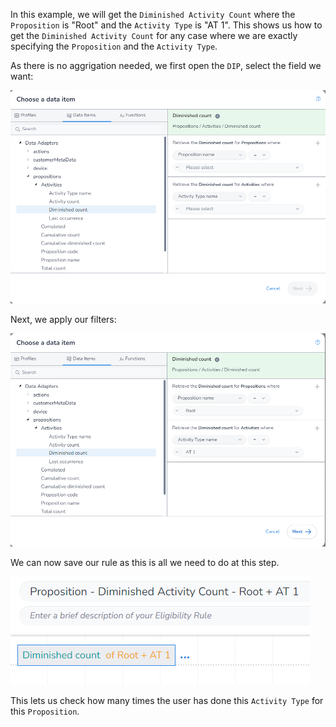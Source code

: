 In this example, we will get the `Diminished Activity Count` where the `Proposition` is "Root" and the `Activity Type` is "AT 1". This shows us how to get the `Diminished Activity Count` for any case where we are exactly specifying the `Proposition` and the `Activity Type`.

As there is no aggrigation needed, we first open the `DIP`, select the field we want:

![](interest-diminished_activity_count-single_activity-specific_proposition-1.png)

Next, we apply our filters:

![](interest-diminished_activity_count-single_activity-specific_proposition-2.png)

We can now save our rule as this is all we need to do at this step.

![](interest-diminished_activity_count-single_activity-specific_proposition-3.png)

This lets us check how many times the user has done this `Activity Type` for this `Proposition`.